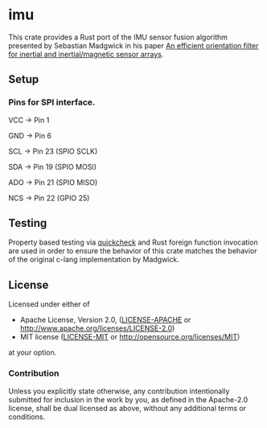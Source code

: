 # imu

This crate provides a Rust port of the IMU sensor fusion algorithm presented by Sebastian Madgwick in 
his paper [An efficient orientation filter for inertial and inertial/magnetic sensor arrays](http://x-io.co.uk/res/doc/madgwick_internal_report.pdf).



## Setup

### Pins for SPI interface. 

VCC -> Pin 1

GND -> Pin 6

SCL -> Pin 23 (SPIO SCLK)

SDA -> Pin 19 (SPIO MOSI) 

ADO -> Pin 21 (SPIO MISO)

NCS -> Pin 22 (GPIO 25)



## Testing

Property based testing via [quickcheck](https://github.com/BurntSushi/quickcheck) and Rust foreign 
function invocation are used in order to ensure the behavior of this crate matches the behavior of the original c-lang 
implementation by Madgwick.

## License

Licensed under either of

 * Apache License, Version 2.0, ([LICENSE-APACHE](LICENSE-APACHE) or http://www.apache.org/licenses/LICENSE-2.0)
 * MIT license ([LICENSE-MIT](LICENSE-MIT) or http://opensource.org/licenses/MIT)

at your option.

### Contribution

Unless you explicitly state otherwise, any contribution intentionally submitted for inclusion in the work by you, 
as defined in the Apache-2.0 license, shall be dual licensed as above, without any additional terms or conditions.
